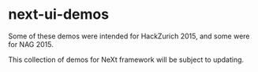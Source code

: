# next-ui-demos
Some of these demos were intended for HackZurich 2015, and some were for NAG 2015.

This collection of demos for NeXt framework will be subject to updating.